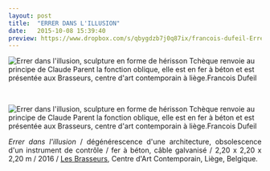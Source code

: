 ```yaml
---
layout: post
title:  "ERRER DANS L'ILLUSION"
date:   2015-10-08 15:39:40
preview: https://www.dropbox.com/s/qbygdzb7j0q87ix/francois-dufeil-Errer-dans-l%27illusion-preview.jpg?raw=1
---
```


<img src="https://www.dropbox.com/s/5eb2gummsdnwyzn/francois-dufeil-Errer-dans-l%27illusion.jpg?raw=1" alt="Errer dans l'illusion, sculpture en forme de h&eacute;risson Tch&egrave;que renvoie au principe de Claude Parent la fonction oblique, elle est en fer &agrave; b&eacute;ton et est pr&eacute;sent&eacute;e aux Brasseurs, centre d'art contemporain &agrave; li&egrave;ge.Francois Dufeil">
<p>&nbsp;</p>

<img src="https://www.dropbox.com/s/ok0ontj3suyz99z/francois-dufeil-Errer-dans-l%27illusion%20%282%29.jpg?raw=1" alt="Errer dans l'illusion, sculpture en forme de h&eacute;risson Tch&egrave;que renvoie au principe de Claude Parent la fonction oblique, elle est en fer &agrave; b&eacute;ton et est pr&eacute;sent&eacute;e aux Brasseurs, centre d'art contemporain &agrave; li&egrave;ge.Francois Dufeil">

<p style="text-align:justify">
<span style="font-style: italic;">Errer dans l'illusion</span> / d&eacute;g&eacute;n&eacute;rescence d'une architecture, obsolescence d'un instrument de contr&ocirc;le / fer &agrave; b&eacute;ton, c&acirc;ble galvanis&eacute; / 2,20 x 2,20 x 2,20 m / 2016 / <a href="#" onclick='window.open("http://www.lesbrasseurs.org/");return false;'>Les Brasseurs</a>, Centre d'Art Contemporain,
Li&egrave;ge, Belgique.
</p>


